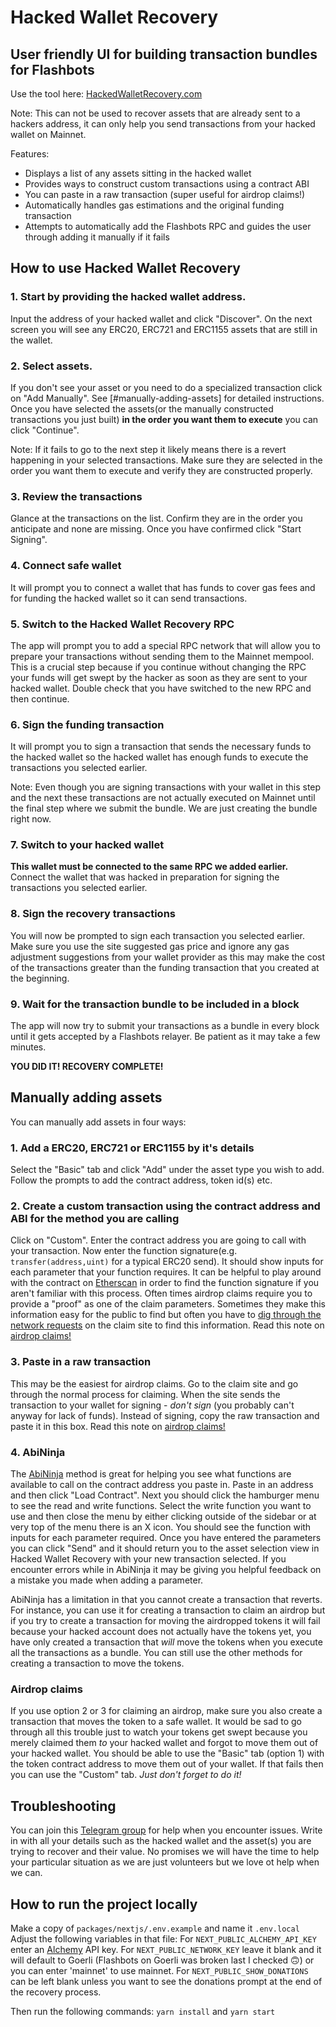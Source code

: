 # Hacked Wallet Recovery 
## User friendly UI for building transaction bundles for Flashbots
Use the tool here: [HackedWalletRecovery.com](https://hackedwalletrecovery.com/)

Note: This can not be used to recover assets that are already sent to a hackers address, it can only help you send transactions from your hacked wallet on Mainnet.

Features:
- Displays a list of any assets sitting in the hacked wallet
- Provides ways to construct custom transactions using a contract ABI 
- You can paste in a raw transaction (super useful for airdrop claims!)
- Automatically handles gas estimations and the original funding transaction
- Attempts to automatically add the Flashbots RPC and guides the user through adding it manually if it fails

## How to use Hacked Wallet Recovery

### 1. Start by providing the hacked wallet address.

  Input the address of your hacked wallet and click "Discover". On the next screen you will see any ERC20, ERC721 and ERC1155 assets that are still in the wallet.

### 2. Select assets.

  If you don't see your asset or you need to do a specialized transaction click on "Add Manually". See [#manually-adding-assets] for detailed instructions. Once you have selected the assets(or the manually constructed transactions you just built) __in the order you want them to execute__ you can click "Continue".

  Note: If it fails to go to the next step it likely means there is a revert happening in your selected transactions. Make sure they are selected in the order you want them to execute and verify they are constructed properly.

### 3. Review the transactions

  Glance at the transactions on the list. Confirm they are in the order you anticipate and none are missing. Once you have confirmed click "Start Signing".

### 4. Connect safe wallet

  It will prompt you to connect a wallet that has funds to cover gas fees and for funding the hacked wallet so it can send transactions.

### 5. Switch to the Hacked Wallet Recovery RPC

  The app will prompt you to add a special RPC network that will allow you to prepare your transactions without sending them to the Mainnet mempool. This is a crucial step because if you continue without changing the RPC your funds will get swept by the hacker as soon as they are sent to your hacked wallet. Double check that you have switched to the new RPC and then continue.

### 6. Sign the funding transaction

  It will prompt you to sign a transaction that sends the necessary funds to the hacked wallet so the hacked wallet has enough funds to execute the transactions you selected earlier.

  Note: Even though you are signing transactions with your wallet in this step and the next these transactions are not actually executed on Mainnet until the final step where we submit the bundle. We are just creating the bundle right now.

### 7. Switch to your hacked wallet

  __This wallet must be connected to the same RPC we added earlier.__ Connect the wallet that was hacked in preparation for signing the transactions you selected earlier.

### 8. Sign the recovery transactions

  You will now be prompted to sign each transaction you selected earlier. Make sure you use the site suggested gas price and ignore any gas adjustment suggestions from your wallet provider as this may make the cost of the transactions greater than the funding transaction that you created at the beginning.

### 9. Wait for the transaction bundle to be included in a block

  The app will now try to submit your transactions as a bundle in every block until it gets accepted by a Flashbots relayer. Be patient as it may take a few minutes.

__YOU DID IT! RECOVERY COMPLETE!__

## Manually adding assets
You can manually add assets in four ways:
### 1. Add a ERC20, ERC721 or ERC1155 by it's details

  Select the "Basic" tab and click "Add" under the asset type you wish to add. Follow the prompts to add the contract address, token id(s) etc.

### 2. Create a custom transaction using the contract address and ABI for the method you are calling

  Click on "Custom". Enter the contract address you are going to call with your transaction. Now enter the function signature(e.g. `transfer(address,uint)` for a typical ERC20 send). It should show inputs for each parameter that your function requires. It can be helpful to play around with the contract on [Etherscan](https://etherscan.io/) in order to find the function signature if you aren't familiar with this process. Often times airdrop claims require you to provide a "proof" as one of the claim parameters. Sometimes they make this information easy for the public to find but often you have to [dig through the network requests](https://developer.chrome.com/docs/devtools/network) on the claim site to find this information. Read this note on [airdrop claims!](#airdrop-claims)

### 3. Paste in a raw transaction

  This may be the easiest for airdrop claims. Go to the claim site and go through the normal process for claiming. When the site sends the transaction to your wallet for signing - *don't sign* (you probably can't anyway for lack of funds). Instead of signing, copy the raw transaction and paste it in this box. Read this note on [airdrop claims!](#airdrop-claims)

### 4. AbiNinja

  The [AbiNinja](https://abi.ninja) method is great for helping you see what functions are available to call on the contract address you paste in. Paste in an address and then click "Load Contract". Next you should click the hamburger menu to see the read and write functions. Select the write function you want to use and then close the menu by either clicking outside of the sidebar or at very top of the menu there is an X icon. You should see the function with inputs for each parameter required. Once you have entered the parameters you can click "Send" and it should return you to the asset selection view in Hacked Wallet Recovery with your new transaction selected. If you encounter errors while in AbiNinja it may be giving you helpful feedback on a mistake you made when adding a parameter.

  AbiNinja has a limitation in that you cannot create a transaction that reverts. For instance, you can use it for creating a transaction to claim an airdrop but if you try to create a transaction for moving the airdropped tokens it will fail because your hacked account does not actually have the tokens yet, you have only created a transaction that *will* move the tokens when you execute all the transactions as a bundle. You can still use the other methods for creating a transaction to move the tokens.

### Airdrop claims
If you use option 2 or 3 for claiming an airdrop, make sure you also create a transaction that moves the token to a safe wallet. It would be sad to go through all this trouble just to watch your tokens get swept because you merely claimed them *to* your hacked wallet and forgot to move them out of your hacked wallet. You should be able to use the "Basic" tab (option 1) with the token contract address to move them out of your wallet. If that fails then you can use the "Custom" tab. *Just don't forget to do it!*

## Troubleshooting

You can join this [Telegram group](https://t.me/+1rbnZWGTpJExOGJh) for help when you encounter issues. Write in with all your details such as the hacked wallet and the asset(s) you are trying to recover and their value. No promises we will have the time to help your particular situation as we are just volunteers but we love ot help when we can.

## How to run the project locally

Make a copy of `packages/nextjs/.env.example` and name it `.env.local`
Adjust the following variables in that file:
For `NEXT_PUBLIC_ALCHEMY_API_KEY` enter an [Alchemy](https://www.alchemy.com/) API key.
For `NEXT_PUBLIC_NETWORK_KEY` leave it blank and it will default to Goerli (Flashbots on Goerli was broken last I checked 🙃) or you can enter 'mainnet' to use mainnet.
For `NEXT_PUBLIC_SHOW_DONATIONS` can be left blank unless you want to see the donations prompt at the end of the recovery process.

Then run the following commands:
`yarn install` and `yarn start`